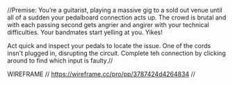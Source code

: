 //Premise: 
You’re a guitarist, playing a massive gig to a sold out venue until all of a sudden your pedalboard connection acts up. The crowd is brutal and with each passing second gets angrier and angirer with your technical difficulties. Your bandmates start yelling at you. Yikes! 

Act quick and inspect your pedals to locate the issue. One of the cords insn't plugged in, disrupting the circuit. Complete teh connection by clicking around to find which input is faulty.//


WIREFRAME // https://wireframe.cc/pro/pp/3787424d4264834 // 

